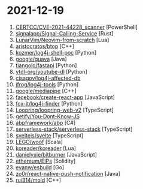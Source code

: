# 2021-12-19

1. [CERTCC/CVE-2021-44228_scanner](https://github.com/CERTCC/CVE-2021-44228_scanner "Scanners for Jar files that may be vulnerable to CVE-2021-44228") [PowerShell]
2. [signalapp/Signal-Calling-Service](https://github.com/signalapp/Signal-Calling-Service "Forwards media from 1 group call device to N group call devices.") [Rust]
3. [LunarVim/Neovim-from-scratch](https://github.com/LunarVim/Neovim-from-scratch "A Neovim config designed from scratch to be understandable") [Lua]
4. [aristocratos/btop](https://github.com/aristocratos/btop "A monitor of resources") [C++]
5. [kozmer/log4j-shell-poc](https://github.com/kozmer/log4j-shell-poc "A Proof-Of-Concept for the recently found CVE-2021-44228 vulnerability.") [Python]
6. [google/guava](https://github.com/google/guava "Google core libraries for Java") [Java]
7. [tiangolo/fastapi](https://github.com/tiangolo/fastapi "FastAPI framework, high performance, easy to learn, fast to code, ready for production") [Python]
8. [ytdl-org/youtube-dl](https://github.com/ytdl-org/youtube-dl "Command-line program to download videos from YouTube.com and other video sites") [Python]
9. [cisagov/log4j-affected-db](https://github.com/cisagov/log4j-affected-db "A community sourced list of log4j-affected software") 
10. [jfrog/log4j-tools](https://github.com/jfrog/log4j-tools "") [Python]
11. [google/mediapipe](https://github.com/google/mediapipe "Cross-platform, customizable ML solutions for live and streaming media.") [C++]
12. [facebook/create-react-app](https://github.com/facebook/create-react-app "Set up a modern web app by running one command.") [JavaScript]
13. [fox-it/log4j-finder](https://github.com/fox-it/log4j-finder "Find vulnerable Log4j2 versions on disk and also inside Java Archive Files (Log4Shell CVE-2021-44228, CVE-2021-45046, CVE-2021-45105)") [Python]
14. [Loopring/loopring-web-v2](https://github.com/Loopring/loopring-web-v2 "Web application version 2, update new UI design.") [TypeScript]
15. [getify/You-Dont-Know-JS](https://github.com/getify/You-Dont-Know-JS "A book series on JavaScript. @YDKJS on twitter.") 
16. [abpframework/abp](https://github.com/abpframework/abp "Open Source Web Application Framework for ASP.NET Core") [C#]
17. [serverless-stack/serverless-stack](https://github.com/serverless-stack/serverless-stack "💥 Serverless Stack (SST) is a framework that makes it easy to build serverless apps. Set breakpoints and test your functions locally.") [TypeScript]
18. [sveltejs/svelte](https://github.com/sveltejs/svelte "Cybernetically enhanced web apps") [TypeScript]
19. [LEGO/woof](https://github.com/LEGO/woof "A pure Scala logging library with no reflection") [Scala]
20. [koreader/koreader](https://github.com/koreader/koreader "An ebook reader application supporting PDF, DjVu, EPUB, FB2 and many more formats, running on Cervantes, Kindle, Kobo, PocketBook and Android devices") [Lua]
21. [danielyxie/bitburner](https://github.com/danielyxie/bitburner "Bitburner Game") [JavaScript]
22. [ethereum/EIPs](https://github.com/ethereum/EIPs "The Ethereum Improvement Proposal repository") [Solidity]
23. [evanw/esbuild](https://github.com/evanw/esbuild "An extremely fast JavaScript and CSS bundler and minifier") [Go]
24. [zo0r/react-native-push-notification](https://github.com/zo0r/react-native-push-notification "React Native Local and Remote Notifications") [Java]
25. [rui314/mold](https://github.com/rui314/mold "mold: A Modern Linker") [C++]
